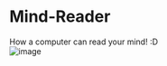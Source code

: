 # Mind-Reader
How a computer can read your mind! :D  
![image](https://github.com/user-attachments/assets/9dce9b63-fabe-4e4a-a951-1a8b7c78caca)
